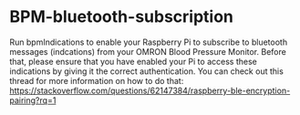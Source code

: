 # BPM-bluetooth-subscription

Run bpmIndications to enable your Raspberry Pi to subscribe to bluetooth messages (indcations) from your OMRON Blood Pressure Monitor. Before that, please ensure that you have enabled your Pi to access these indications by giving it the correct authentication. You can check out this thread for more information on how to do that: https://stackoverflow.com/questions/62147384/raspberry-ble-encryption-pairing?rq=1

